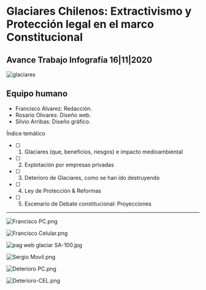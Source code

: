 # Glaciares Chilenos: Extractivismo y Protección legal en el marco Constitucional
## Avance Trabajo Infografía 16|11|2020

![glaciares](https://www.terram.cl/wp-content/uploads/2020/07/blog-glaciar-2-1024x640.jpg)

## Equipo humano
- Francisco Alvarez: Redacción.
- Rosario Olivares: Diseño web.
- Silvio Arribas: Diseño gráfico.

Índice temático
- [ ] 1. Glaciares (que, beneficios, riesgos) e impacto medioambiental
- [ ] 2. Explotación por empresas privadas
- [ ] 3. Deterioro de Glaciares, como se han ido destruyendo 
- [ ] 4. Ley de Protección & Reformas 
- [ ] 5. Escenario de Debate constitucional: Proyecciones

---

![Francisco PC.png]()

![Francisco Celular.png]()

![pag web glaciar SA-100.jpg]()

![Sergio Movil.png]()

![Deterioro PC.png]()

![Deterioro-CEL.png]()

